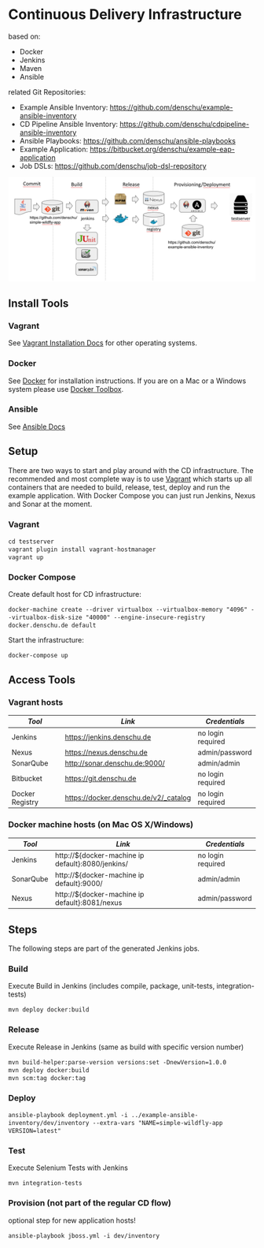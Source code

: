 # Continuous Delivery Infrastructure

based on:
* Docker
* Jenkins
* Maven
* Ansible

related Git Repositories:
* Example Ansible Inventory: https://github.com/denschu/example-ansible-inventory
* CD Pipeline Ansible Inventory: https://github.com/denschu/cdpipeline-ansible-inventory
* Ansible Playbooks: https://github.com/denschu/ansible-playbooks
* Example Application: https://bitbucket.org/denschu/example-eap-application
* Job DSLs: https://github.com/denschu/job-dsl-repository

![Overview](cd-infrastructure.png)

## Install Tools

### Vagrant

See [Vagrant Installation Docs](https://docs.vagrantup.com/v2/installation/) for other operating systems.

### Docker
See [Docker](https://docs.docker.com/linux/) for installation instructions. If you are on a Mac or a Windows system please use [Docker Toolbox](https://www.docker.com/docker-toolbox).

### Ansible
See [Ansible Docs](http://docs.ansible.com/ansible/intro_installation.html)

## Setup

There are two ways to start and play around with the CD infrastructure. The recommended and most complete way is to use [Vagrant](https://www.vagrantup.com/) which starts up all containers that are needed to build, release, test, deploy and run the example application. With Docker Compose you can just run Jenkins, Nexus and Sonar at the moment.

### Vagrant

```shell
cd testserver
vagrant plugin install vagrant-hostmanager
vagrant up
```

### Docker Compose

Create default host for CD infrastructure:

```shell
docker-machine create --driver virtualbox --virtualbox-memory "4096" --virtualbox-disk-size "40000" --engine-insecure-registry docker.denschu.de default
```

Start the infrastructure:

```shell
docker-compose up
```

## Access Tools

### Vagrant hosts

| *Tool* | *Link* | *Credentials* |
| ------------- | ------------- | ------------- |
| Jenkins | https://jenkins.denschu.de | no login required |
| Nexus | https://nexus.denschu.de | admin/password |
| SonarQube | http://sonar.denschu.de:9000/ | admin/admin |
| Bitbucket | https://git.denschu.de | no login required |
| Docker Registry | https://docker.denschu.de/v2/_catalog | no login required |

### Docker machine hosts (on Mac OS X/Windows)

| *Tool* | *Link* | *Credentials* |
| ------------- | ------------- | ------------- |
| Jenkins | http://${docker-machine ip default}:8080/jenkins/ | no login required |
| SonarQube | http://${docker-machine ip default}:9000/ | admin/admin |
| Nexus | http://${docker-machine ip default}:8081/nexus | admin/password |

## Steps

The following steps are part of the generated Jenkins jobs.

### Build
Execute Build in Jenkins (includes compile, package, unit-tests, integration-tests)
```shell
mvn deploy docker:build
```

### Release
Execute Release in Jenkins (same as build with specific version number)
```shell
mvn build-helper:parse-version versions:set -DnewVersion=1.0.0
mvn deploy docker:build
mvn scm:tag docker:tag
```
### Deploy
```shell
ansible-playbook deployment.yml -i ../example-ansible-inventory/dev/inventory --extra-vars "NAME=simple-wildfly-app VERSION=latest"
```
### Test
Execute Selenium Tests with Jenkins
```shell
mvn integration-tests
```

### Provision (not part of the regular CD flow)
optional step for new application hosts!
```shell
ansible-playbook jboss.yml -i dev/inventory
```
